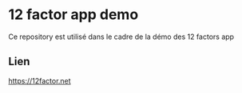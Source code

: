 # 12 factor app demo

Ce repository est utilisé dans le cadre de la démo des 12 factors app

## Lien

https://12factor.net